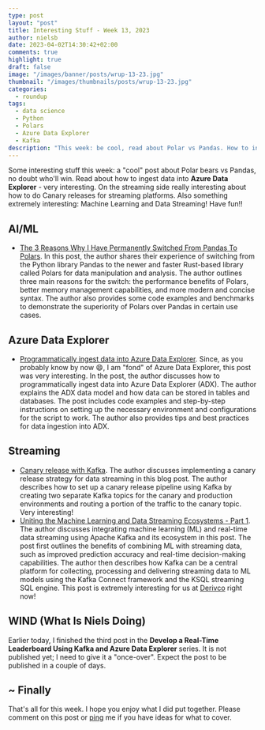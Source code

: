```yaml
---
type: post
layout: "post"
title: Interesting Stuff - Week 13, 2023
author: nielsb
date: 2023-04-02T14:30:42+02:00
comments: true
highlight: true
draft: false
image: "/images/banner/posts/wrup-13-23.jpg"
thumbnail: "/images/thumbnails/posts/wrup-13-23.jpg"
categories:
  - roundup
tags:
  - data science
  - Python
  - Polars
  - Azure Data Explorer
  - Kafka
description: "This week: be cool, read about Polar vs Pandas. How to ingest data into ADX. On the streaming side really interesting about how to do Canary releases for streaming platforms. Also something extremely interesting: Machine Learning and Data Streaming!"
---
```


Some interesting stuff this week: a "cool" post about Polar bears vs Pandas, no doubt who'll win. Read about how to ingest data into **Azure Data Explorer** - very interesting. On the streaming side really interesting about how to do Canary releases for streaming platforms. Also something extremely interesting: Machine Learning and Data Streaming! Have fun!!

<!--more-->

## AI/ML

* [The 3 Reasons Why I Have Permanently Switched From Pandas To Polars][1]. In this post, the author shares their experience of switching from the Python library Pandas to the newer and faster Rust-based library called Polars for data manipulation and analysis. The author outlines three main reasons for the switch: the performance benefits of Polars, better memory management capabilities, and more modern and concise syntax. The author also provides some code examples and benchmarks to demonstrate the superiority of Polars over Pandas in certain use cases.

## Azure Data Explorer

* [Programmatically ingest data into Azure Data Explorer][2]. Since, as you probably know by now :smile:, I am "fond" of Azure Data Explorer, this post was very interesting. In the post, the author discusses how to programmatically ingest data into Azure Data Explorer (ADX). The author explains the ADX data model and how data can be stored in tables and databases. The post includes code examples and step-by-step instructions on setting up the necessary environment and configurations for the script to work. The author also provides tips and best practices for data ingestion into ADX. 

## Streaming

* [Canary release with Kafka][3]. The author discusses implementing a canary release strategy for data streaming in this blog post. The author describes how to set up a canary release pipeline using Kafka by creating two separate Kafka topics for the canary and production environments and routing a portion of the traffic to the canary topic. Very interesting!
* [Uniting the Machine Learning and Data Streaming Ecosystems - Part 1][4]. The author discusses integrating machine learning (ML) and real-time data streaming using Apache Kafka and its ecosystem in this post. The post first outlines the benefits of combining ML with streaming data, such as improved prediction accuracy and real-time decision-making capabilities. The author then describes how Kafka can be a central platform for collecting, processing and delivering streaming data to ML models using the Kafka Connect framework and the KSQL streaming SQL engine. This post is extremely interesting for us at [Derivco](/derivco) right now! 

## WIND (What Is Niels Doing)

Earlier today, I finished the third post in the **Develop a Real-Time Leaderboard Using Kafka and Azure Data Explorer** series. It is not published yet; I need to give it a "once-over". Expect the post to be published in a couple of days.

## ~ Finally

That's all for this week. I hope you enjoy what I did put together. Please comment on this post or [ping][ma] me if you have ideas for what to cover.

[ma]: mailto:niels.it.berglund@gmail.com
[mp]: https://blog.acolyer.org
[iq]: https://www.infoq.com/
[ew]: http://sqlonice.com/
[re]: http://blog.revolutionanalytics.com
[sqsk]: https://www.sqlskills.com
[mdaveyblog]: https://mdavey.wordpress.com/
[charlblog]: https://charlla.com/

[jovpop]: https://twitter.com/JovanPop_MSFT
[bobw]: https://twitter.com/bobwardms
[revod]: https://twitter.com/revodavid
[lonny]: https://twitter.com/sqL_handLe
[ewtw]: https://twitter.com/sqlOnIce
[buckw]: https://twitter.com/BuckWoodyMSFT
[mattw]: https://twitter.com/matthewwarren
[murba]: https://twitter.com/muratdemirbas
[daveda]: https://twitter.com/davidthecoder
[adcol]: https://twitter.com/adriancolyer
[jesrod]: https://twitter.com/jrdothoughts
[tomaz]: https://twitter.com/tomaz_tsql
[dataart]: https://twitter.com/dataartisans
[luis]: https://twitter.com/luis_de_sousa
[benstop]: https://twitter.com/benstopford
[conflu]: https://twitter.com/confluentinc
[tylert]: https://twitter.com/tyler_treat
[andrewng]: https://twitter.com/AndrewYNg
[lawr]: https://twitter.com/bytezn
[jue]: https://twitter.com/b0rk
[yan]: https://twitter.com/theburningmonk
[danny]: https://twitter.com/g9yuayon
[rmoff]: https://twitter.com/rmoff
[ryansw]: https://twitter.com/ryanswanstrom
[pabloc]: https://twitter.com/pabloc_ds
[mklep]: https://twitter.com/martinkl
[mdavey]: https://twitter.com/matt_davey
[jboner]: https://twitter.com/jboner
[joeduff]: https://twitter.com/funcOfJoe
[charl]: https://twitter.com/charllamprecht
[dbricks]: https://twitter.com/databricks
[adsit]: https://twitter.com/SitnikAdam
[vicky]: https://twitter.com/vickyharp
[dscentral]: https://twitter.com/DataScienceCtrl
[natemc]: https://twitter.com/natemcmaster
[ads]: https://twitter.com/azuredatastudio
[travw]: https://twitter.com/radtravis
[emilk]: https://twitter.com/IsTheArchitect
[netflx]: https://netflixtechblog.com/

[1]: https://benfeifke.com/posts/the-3-reasons-why-i-switched-from-pandas-to-polars-20230328/
[2]: https://sandervandevelde.wordpress.com/2023/03/23/programmatically-ingest-data-into-azure-data-explorer/
[3]: https://dev.to/bleporini/canary-release-with-kafka-1h89
[4]: https://www.confluent.io/blog/uniting-machine-learning-data-streaming-1/
